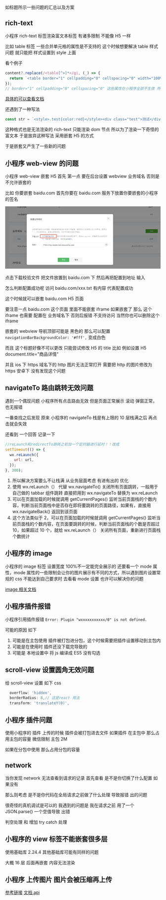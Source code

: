 如标题所示一些问题的汇总以及方案

## rich-text

小程序 rich-text 标签渲染富文本标签 有诸多限制 不能像 H5 一样

比如 table 标签 一些合并单元格的属性是不支持的 这个时候想要解决 table 样式问题 就只能把 样式设置到 style 上面

看个例子

```js
content?.replace(/<table[^>]*>/gi, (_) => {
  return `<table border="1" cellpadding="0" cellspacing="0" width="100%" bordercolor="#DFDFDF" style="border-collapse:collapse;"  >`;
});
// border="1" cellpadding="0" cellspacing="0" 这些属性在小程序全部不生效 所以要都设置到 style中
```

[具体的可以查看文档](https://developers.weixin.qq.com/miniprogram/dev/component/rich-text.html)

还遇到了一种写法

```js
const str = `<style>.test{color:red}</style><div class="test">测试</div>`;
```

这种格式也是无法渲染的 rich-text 只能渲染 dom 节点 所以为了渲染一下奇怪的富文本 于是放弃这种写法 采用嵌套 H5 的方式

于是嵌套又产生了一些新的问题

## 小程序 web-view 的问题

小程序 web-view 嵌套 H5 首先 第一点 要在后台设置 webview 业务域名 否则是不允许嵌套的

比如 你要嵌套 baidu.com 首先你要在 baidu.com 服务下放置你要嵌套的小程序的签名

![](assets/wechat_01.jpg)

点击下载校验文件 把文件放置到 baidu.com 下 然后再把配置到地址 输入

怎么判断配置成功呢 访问 baidu.com/xxx.txt 有内容 代表配置成功

这个时候就可以嵌套 baidu.com H5 页面

要注意一点 baidu.com 这个页面 里面不能嵌套 iframe 如果嵌套了 那么 这个 iframe 也需要 配置在 业务域名下 否则后报错 不支持访问 当然你也可以删除这个 iframe

嵌套的 webview 导航顶部可能是 黑色的 那么可以配置 `navigationBarBackgroundColor: '#fff',` 变成白色

而且 这个标题好像不可以更改 只能尝试修改 H5 的 title 比如 例如设置 H5 document.title="商品详情"

并且 ios 下 https 域名下的 http 图片无法正常打开 需要把 http 的图片修改为 https 安卓下 没有发现这个问题

## navigateTo 路由跳转无效问题

遇到一个偶现问题 小程序所有点击路由无效 但是页面正常展示 滚动 弹窗正常，也无报错

一番查找之后发现 原来 小程序的 navigateTo 栈是有上限的 10 层栈满之后 再点击就会失效

还看到 一个回答 记录一下

```js
//reLaunch和redirectTo跳转之前加一个定时器进行延时！！改成
setTimeout(() => {
  wx.reLaunch({
    url: url,
  });
}, 300);
```

1. 所以解决方案要么不让栈满 从业务层面考虑 有进有出的 优化
2. 使用 wx.reLaunch（） 代替 wx.navigateTo() 关闭所有页面跳转，一般用于自己做的 tabbar 组件跳转 直接把用到 wx.navigateTo 替换为 wx.reLaunch
3. 可以在页面加载的时候就调用 getCurrentPages() 监听当前页面栈的个数内容，判断当前页面栈中是否存在即将要跳转的页面路径，如果有，直接用 wx.navigateBack() 返回到该页面
4. 这个方法类似于 2，可以在页面加载的时候就调用 getCurrentPages() 监听当前页面栈的个数内容，在页面要跳转的时候，判断当前页面栈的个数是否超过 10，如果超过 10 个，就给 wx.reLaunch（） 关闭所有页面，重新进行页面栈个数统计

## 小程序的 image

小程序的 image 标签 设置宽度 100%不一定能完全展示的 还要看一个 mode 属性，mode 属性的一些限制会让你的图片展示有不同的方式，所以遇到图片设置常规的 css 不能达到自己要求时 去看看 mode 设置 也许可以解决你的问题

[image 相关文档](https://developers.weixin.qq.com/miniprogram/dev/component/image.html)

## 小程序插件报错

小程序引用插件报错 `Error: Plugin "wxxxxxxxxxxx/0" is not defined.`

可能的原因 如下

1. 可能是在主包使用 插件被打包进分包，这个时候需要把插件设置移动到主包内
2. 可能是在使用时 插件还没下载完导致的
3. 可能是 本地设置中 将 js 编译成 ES5 没有勾选

## scroll-view 设置圆角无效问题

给 scroll-view 设置 如下 css

```js
  overflow: 'hidden',
  borderRadius: 8,// 这是react 用法
  transform: 'translateY(0)',
```

## 小程序 插件问题

使用小程序的 插件 上传的时候 插件会被打包进去文件 如果插件 在主包中 那么占用主包的容量 微信限制 主包 2M

如果在分包中使用 那么占用分包的容量

## network

当你发现 network 无法查看到请求的记录 首先查看 是不是你切换了什么配置 如果没有

那么则考虑 是不是你代码在全局请求之前做了什么处理 导致报错 出的问题

很奇怪的真机调试是可以的 我遇到的问题是 我在请求之前 用了一个 JSON.parse() 一个空值导致 出错

判空处理 和 增加 try catch 处理

## 小程序的 view 标签不能嵌套很多层

使用基础库 2.24.4 其他基础库可能有同样的问题

大概 16 层 后面再嵌套 内容无法渲染

## 小程序 上传图片 图片会被压缩再上传

[参考链接](https://developers.weixin.qq.com/community/develop/doc/00088493fb47182c6e27b681b54c00)
[文档 api](https://developers.weixin.qq.com/miniprogram/dev/api/media/image/wx.chooseImage.html)
